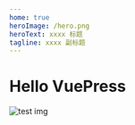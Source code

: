 ```yaml
---
home: true
heroImage: /hero.png
heroText: xxxx 标题
tagline: xxxx 副标题
---
```


# Hello VuePress

![test img](~@images/test.jpg)